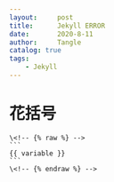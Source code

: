 ```yaml
---
layout:     post
title:      Jekyll ERROR
date:       2020-8-11
author:     Tangle
catalog: true
tags:
    - Jekyll
---
```


# 花括号

    \<!-- {% raw %} -->
    ```
    {{ variable }}
    ```
    \<!-- {% endraw %} -->
